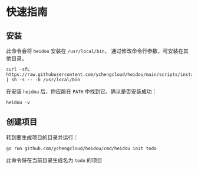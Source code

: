 # 快速指南

## 安装

此命令会将 `heidou` 安装在 `/usr/local/bin`， 通过修改命令行参数，可安装在其他目录。

```console
curl -sfL https://raw.githubusercontent.com/ychengcloud/heidou/main/scripts/install.sh | sh -s -- -b /usr/local/bin
```

在安装 `heidou` 后，你应能在 `PATH` 中找到它。确认是否安装成功：

```console
heidou -v
```

## 创建项目

转到要生成项目的目录并运行：

```console
go run github.com/ychengcloud/heidou/cmd/heidou init todo
```

此命令将在当前目录生成名为 `todo` 的项目

```console

```